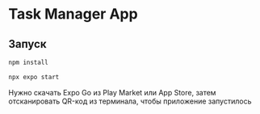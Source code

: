 # Task Manager App

## Запуск

   ```bash
   npm install
   ```

   ```bash
   npx expo start
   ```
Нужно скачать Expo Go из Play Market или App Store, затем отсканировать QR-код из терминала, чтобы приложение запустилось
